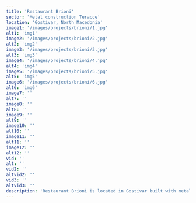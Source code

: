 ```yaml
---
title: 'Restaurant Brioni'
sector: 'Metal construction Teracce'
location: 'Gostivar, North Macedonia'
image1: '/images/projects/brioni/1.jpg'
alt1: 'img1'
image2: '/images/projects/brioni/2.jpg'
alt2: 'img2'
image3: '/images/projects/brioni/3.jpg'
alt3: 'img3'
image4: '/images/projects/brioni/4.jpg'
alt4: 'img4'
image5: '/images/projects/brioni/5.jpg'
alt5: 'img5'
image6: '/images/projects/brioni/6.jpg'
alt6: 'img6'
image7: ''
alt7: ''
image8: ''
alt8: ''
image9: ''
alt9: ''
image10: ''
alt10: ''
image11: ''
alt11: ''
image12: ''
alt12: ''
vid: ''
alt: ''
vid2: ''
altvid2: ''
vid3: ''
altvid3: ''
description: 'Restaurant Brioni is located in Gostivar built with metal construction and high quality sandwich panels.'
---
```

